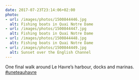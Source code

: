 ```yaml
---
date: 2017-07-23T23:14:06+02:00
photo:
- url: /images/photos/1500844446.jpg
  alt: Fishing boats in Quai Notre Dame
- url: /images/photos/1500844447.jpg
  alt: Fishing boats in Quai Notre Dame
- url: /images/photos/1500844448.jpg
  alt: Fishing boats in Quai Notre Dame
- url: /images/photos/1500844449.jpg
  alt: Sunset over the English Channel
---
```

One final walk around Le Havre’s harbour, docks and marinas. [#uneteauhavre](https://twitter.com/hashtag/uneteauhavre)
